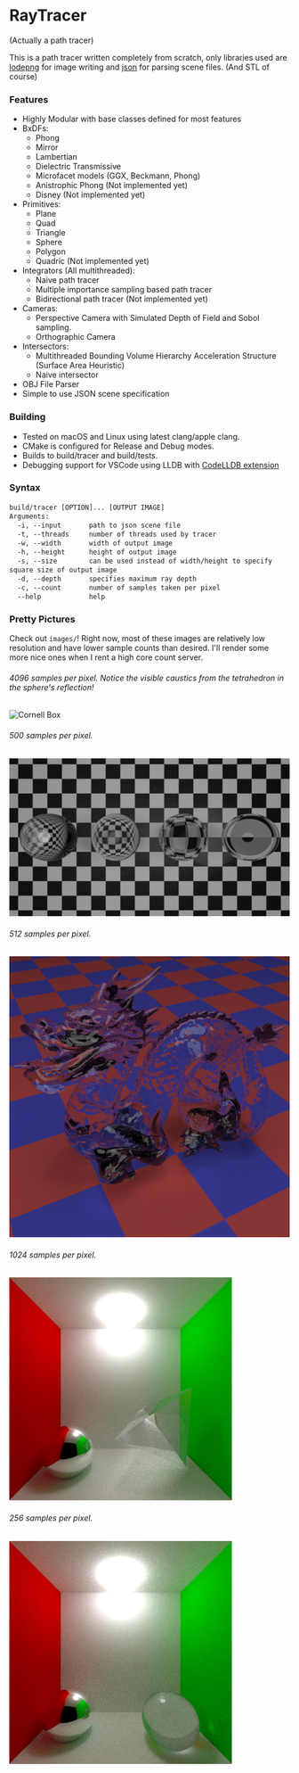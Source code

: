 # RayTracer
(Actually a path tracer)

This is a path tracer written completely from scratch, only libraries used are [lodepng](https://github.com/lvandeve/lodepng) for image writing and [json](https://github.com/nlohmann/json) for parsing scene files. (And STL of course)

### Features
- Highly Modular with base classes defined for most features
- BxDFs:
  - Phong
  - Mirror
  - Lambertian
  - Dielectric Transmissive
  - Microfacet models (GGX, Beckmann, Phong)
  - Anistrophic Phong (Not implemented yet)
  - Disney (Not implemented yet)
- Primitives:
  - Plane
  - Quad
  - Triangle
  - Sphere
  - Polygon
  - Quadric (Not implemented yet)
- Integrators (All multithreaded):
  - Naive path tracer
  - Multiple importance sampling based path tracer
  - Bidirectional path tracer (Not implemented yet)
- Cameras:
  - Perspective Camera with Simulated Depth of Field and Sobol sampling.
  - Orthographic Camera
- Intersectors:
  - Multithreaded Bounding Volume Hierarchy Acceleration Structure (Surface Area Heuristic)
  - Naive intersector
- OBJ File Parser
- Simple to use JSON scene specification

### Building
- Tested on macOS and Linux using latest clang/apple clang.
- CMake is configured for Release and Debug modes.
- Builds to build/tracer and build/tests.
- Debugging support for VSCode using LLDB with [CodeLLDB extension](https://marketplace.visualstudio.com/items?itemName=vadimcn.vscode-lldb)

### Syntax
```
build/tracer [OPTION]... [OUTPUT IMAGE]
Arguments:
  -i, --input       path to json scene file
  -t, --threads     number of threads used by tracer
  -w, --width       width of output image
  -h, --height      height of output image
  -s, --size        can be used instead of width/height to specify square size of output image
  -d, --depth       specifies maximum ray depth
  -c, --count       number of samples taken per pixel
  --help            help
```
### Pretty Pictures
Check out `images/`! Right now, most of these images are relatively low resolution and have lower sample counts than desired. I'll render some more nice ones when I rent a high core count server.
###### 4096 samples per pixel. Notice the visible caustics from the tetrahedron in the sphere's reflection!
![Cornell Box](images/jan8/cornell_box_tetrahedron-2000s-4096c.png)
###### 500 samples per pixel.
![Refraction Demonstration](images/dec21/refraction-1280-720-500c.png)
###### 512 samples per pixel.
![Glass Dragon](images/dec27/glass-dragon-720-512c.png)
###### 1024 samples per pixel.
![Cornell Box](images/dec28/cornell_box_tetrahedron-400s-1024c.png)
###### 256 samples per pixel.
![Cornell Box2](images/dec27/cornellbox-400-256c.png)

